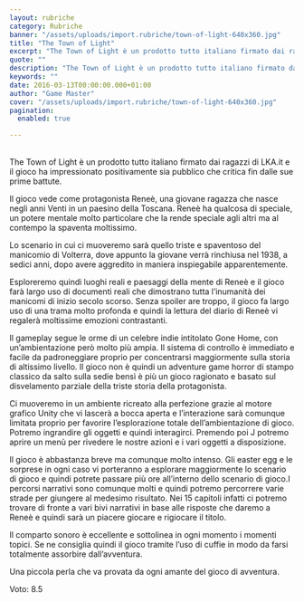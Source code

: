 ```yaml
---
layout: rubriche
category: Rubriche
banner: "/assets/uploads/import.rubriche/town-of-light-640x360.jpg"
title: "The Town of Light"
excerpt: "The Town of Light è un prodotto tutto italiano firmato dai ragazzi di LKA.it e il gioco ha impressionato positivamente sia pubblico che critica fin dalle sue prime battute. Il gioco vede come protagonista Reneè, una giovane ragazza che nasce negli anni Venti in un paesino della Toscana. Reneè ha qualcosa di speciale, un potere [&hellip"
quote: ""
description: "The Town of Light è un prodotto tutto italiano firmato dai ragazzi di LKA.it e il gioco ha impressionato positivamente sia pubblico che critica fin dalle sue prime battute. Il gioco vede come protagonista Reneè, una giovane ragazza che nasce negli anni Venti in un paesino della Toscana. Reneè ha qualcosa di speciale, un potere [&hellip"
keywords: ""
date: 2016-03-13T00:00:00.000+01:00
author: "Game Master"
cover: "/assets/uploads/import.rubriche/town-of-light-640x360.jpg"
pagination:
  enabled: true

---
```


[](https://hotmc.com/wp-content/uploads/2016/03/town-of-light.jpg)  
The Town of Light è un prodotto tutto italiano firmato dai ragazzi di LKA.it e il gioco ha impressionato positivamente sia pubblico che critica fin dalle sue prime battute.

Il gioco vede come protagonista Reneè, una giovane ragazza che nasce negli anni Venti in un paesino della Toscana. Reneè ha qualcosa di speciale, un potere mentale molto particolare che la rende speciale agli altri ma al contempo la spaventa moltissimo.

Lo scenario in cui ci muoveremo sarà quello triste e spaventoso del manicomio di Volterra, dove appunto la giovane verrà rinchiusa nel 1938, a sedici anni, dopo avere aggredito in maniera inspiegabile apparentemente.

Esploreremo quindi luoghi reali e paesaggi della mente di Reneè e il gioco farà largo uso di documenti reali che dimostrano tutta l’inumanità dei manicomi di inizio secolo scorso. Senza spoiler are troppo, il gioco fa largo uso di una trama molto profonda e quindi la lettura del diario di Reneè vi regalerà moltissime emozioni contrastanti.

[](https://hotmc.com/wp-content/uploads/2016/03/town2.jpg)

Il gameplay segue le orme di un celebre indie intitolato Gone Home, con un’ambientazione però molto più ampia. Il sistema di controllo è immediato e facile da padroneggiare proprio per concentrarsi maggiormente sulla storia di altissimo livello. Il gioco non è quindi un adventure game horror di stampo classico da salto sulla sedie bensì è più un gioco ragionato e basato sul disvelamento parziale della triste storia della protagonista.

Ci muoveremo in un ambiente ricreato alla perfezione grazie al motore grafico Unity che vi lascerà a bocca aperta e l’interazione sarà comunque limitata proprio per favorire l’esplorazione totale dell’ambientazione di gioco. Potremo ingrandire gli oggetti e quindi interagirci. Premendo poi J potremo aprire un menù per rivedere le nostre azioni e i vari oggetti a disposizione.

Il gioco è abbastanza breve ma comunque molto intenso. Gli easter egg e le sorprese in ogni caso vi porteranno a esplorare maggiormente lo scenario di gioco e quindi potrete passare più ore all’interno dello scenario di gioco.I percorsi narrativi sono comunque molti e quindi potremo percorrere varie strade per giungere al medesimo risultato. Nei 15 capitoli infatti ci potremo trovare di fronte a vari bivi narrativi in base alle risposte che daremo a Reneè e quindi sarà un piacere giocare e rigiocare il titolo.

Il comparto sonoro è eccellente e sottolinea in ogni momento i momenti topici. Se ne consiglia quindi il gioco tramite l’uso di cuffie in modo da farsi totalmente assorbire dall’avventura.

Una piccola perla che va provata da ogni amante del gioco di avventura.

Voto: 8.5